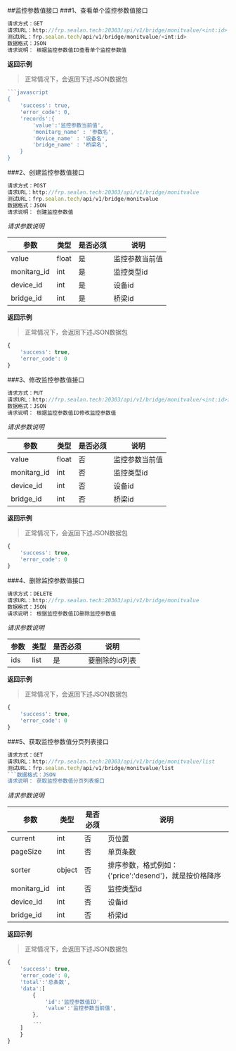 ##监控参数值接口
###1、查看单个监控参数值接口
```javascript
请求方式：GET
请求URL：http://frp.sealan.tech:20303/api/v1/bridge/monitvalue/<int:id>
测试URL：frp.sealan.tech/api/v1/bridge/monitvalue/<int:id>
数据格式：JSON
请求说明： 根据监控参数值ID查看单个监控参数值
```
**返回示例**
> 正常情况下，会返回下述JSON数据包
```javascript
```javascript
{
	'success': true,
	'error_code': 0,
	'records':{
		'value':'监控参数当前值',
		'monitarg_name' : '参数名',
		'device_name' : '设备名',
		'bridge_name' : '桥梁名',
	}
}
```
###2、创建监控参数值接口
```javascript
请求方式：POST
请求URL：http://frp.sealan.tech:20303/api/v1/bridge/monitvalue
测试URL：frp.sealan.tech/api/v1/bridge/monitvalue
数据格式：JSON
请求说明： 创建监控参数值
```
*请求参数说明*

| 参数  | 类型   | 是否必须 | 说明        |
| ----- | ------ | -------- | ----------- |
|value|float|是|监控参数当前值|
|monitarg_id|int|是|监控类型id|
|device_id|int|是|设备id|
|bridge_id|int|是|桥梁id|

**返回示例**
> 正常情况下，会返回下述JSON数据包
```javascript
{
	'success': true,
	'error_code': 0
}
```
###3、修改监控参数值接口
```javascript
请求方式：PUT
请求URL：http://frp.sealan.tech:20303/api/v1/bridge/monitvalue/<int:id>测试URL：frp.sealan.tech/api/v1/bridge/monitvalue/<int:id>
数据格式：JSON
请求说明： 根据监控参数值ID修改监控参数值
```
*请求参数说明*

| 参数  | 类型   | 是否必须 | 说明        |
| ----- | ------ | -------- | ----------- |
|value|float|否|监控参数当前值|
|monitarg_id|int|否|监控类型id|
|device_id|int|否|设备id|
|bridge_id|int|否|桥梁id|

**返回示例**
> 正常情况下，会返回下述JSON数据包
```javascript
{
	'success': true,
	'error_code': 0
}
```
###4、删除监控参数值接口
```javascript
请求方式：DELETE
请求URL：http://frp.sealan.tech:20303/api/v1/bridge/monitvalue
数据格式：JSON
请求说明： 根据监控参数值ID删除监控参数值
```
*请求参数说明*

| 参数  | 类型   | 是否必须 | 说明        |
| ----- | ------ | -------- | ----------- |
|ids|list|是|要删除的id列表|
**返回示例**
> 正常情况下，会返回下述JSON数据包
```javascript
{
	'success': true,
	'error_code': 0
}
```
###5、获取监控参数值分页列表接口
```javascript
请求方式：GET
请求URL：http://frp.sealan.tech:20303/api/v1/bridge/monitvalue/list
测试URL：frp.sealan.tech/api/v1/bridge/monitvalue/list
```数据格式：JSON
请求说明： 获取监控参数值分页列表接口
```
*请求参数说明*

| 参数  | 类型   | 是否必须 | 说明        |
| ----- | ------ | -------- | ----------- |
|current|int|否|页位置|
|pageSize|int|否|单页条数|
|sorter|object|否|排序参数，格式例如：{'price':'desend'}，就是按价格降序|
|monitarg_id|int|否|监控类型id|
|device_id|int|否|设备id|
|bridge_id|int|否|桥梁id|

**返回示例**
> 正常情况下，会返回下述JSON数据包
```javascript
{
	'success': true,
	'error_code': 0,
	'total':'总条数',
	'data':[
		{
			'id':'监控参数值ID',
			'value':'监控参数当前值',
		},
		...
	]
	}
}
```

